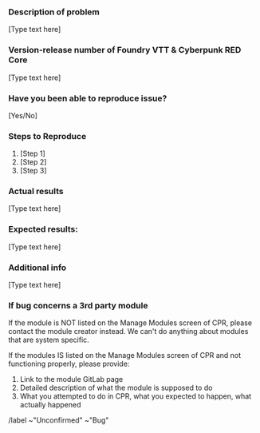 ### Description of problem

[Type text here]

### Version-release number of Foundry VTT & Cyberpunk RED Core

[Type text here]

### Have you been able to reproduce issue?

[Yes/No]

### Steps to Reproduce

1. [Step 1]
2. [Step 2]
3. [Step 3]

### Actual results

[Type text here]

### Expected results:

[Type text here]

### Additional info

[Type text here]

### If bug concerns a 3rd party module

If the module is NOT listed on the Manage Modules screen of CPR, please contact the module
creator instead.  We can't do anything about modules that are system specific.

If the modules IS listed on the Manage Modules screen of CPR and not functioning properly, please provide:

1. Link to the module GitLab page
2. Detailed description of what the module is supposed to do
3. What you attempted to do in CPR, what you expected to happen, what actually happened

/label ~"Unconfirmed" ~"Bug"